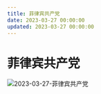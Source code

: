 ```yaml
---
title: 菲律宾共产党
date: 2023-03-27 00:00:00
updated: 2023-03-27 00:00:00
---
```


# 菲律宾共产党

![2023-03-27-菲律宾共产党](assets/2023-03-27-菲律宾共产党.jpeg)

